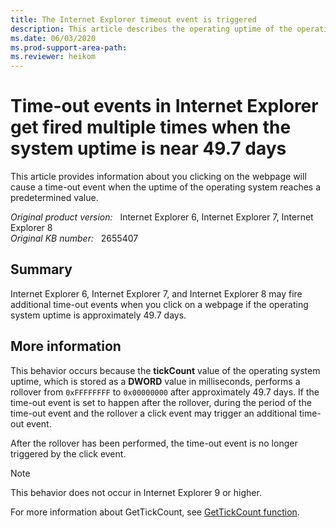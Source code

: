 ```yaml
---
title: The Internet Explorer timeout event is triggered
description: This article describes the operating uptime of the operating system exceeding the tickCount value, a time-out event will be triggered.
ms.date: 06/03/2020
ms.prod-support-area-path: 
ms.reviewer: heikom
---
```

# Time-out events in Internet Explorer get fired multiple times when the system uptime is near 49.7 days

This article provides information about you clicking on the webpage will cause a time-out event when the uptime of the operating system reaches a predetermined value.

_Original product version:_ &nbsp; Internet Explorer 6, Internet Explorer 7, Internet Explorer 8  
_Original KB number:_ &nbsp; 2655407

## Summary

Internet Explorer 6, Internet Explorer 7, and Internet Explorer 8 may fire additional time-out events when you click on a webpage if the operating system uptime is approximately 49.7 days.

## More information

This behavior occurs because the **tickCount** value of the operating system uptime, which is stored as a **DWORD** value in milliseconds, performs a rollover from `0xFFFFFFFF` to `0x00000000` after approximately 49.7 days. If the time-out event is set to happen after the rollover, during the period of the time-out event and the rollover a click event may trigger an additional time-out event.

After the rollover has been performed, the time-out event is no longer triggered by the click event.

> [!NOTE]
> This behavior does not occur in Internet Explorer 9 or higher.

For more information about GetTickCount, see [GetTickCount function](/windows/win32/api/sysinfoapi/nf-sysinfoapi-gettickcount).
